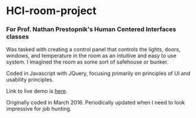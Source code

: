 # HCI-room-project
### For Prof. Nathan Prestopnik's Human Centered Interfaces classes
Was tasked with creating a control panel that controls the lights, doors, windows, and temperature in the room as an intuitive and easy to use system. I imagined the room as some sort of safehouse or bunker. 

Coded in Javascript with JQuery, focusing primarily on principles of UI and usability principles.

Link to live demo is [here](<http://samkam.github.io/HCI-room-project/>). 

Originally coded in March 2016. Periodically updated when I need to look impressive for job hunting. 